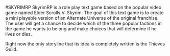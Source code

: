 #SKYRIMRP
SkyrimRP is a role play text game based on the popular video game named Elder Scrolls V: Skyrim. The goal of this text game is to create a mini playable version of an Alternate Universe of the original franchise. The user will get a chance to decide which of the three popular factions in the game he wants to belong and make choices that will determine if he lives or dies.

Right now the only storyline that its idea is completely written is the Thieves Guild.
